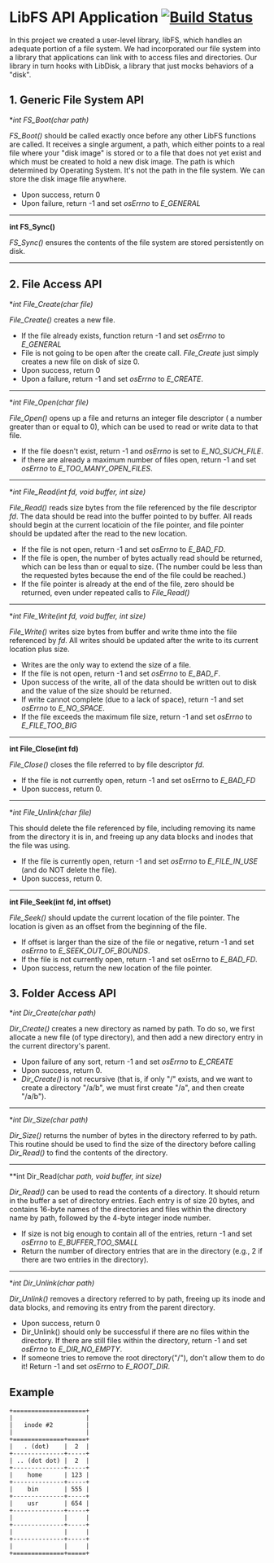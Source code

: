 # LibFS API Application [![Build Status](https://api.travis-ci.org/mehr74/LibFS.png)](https://travis-ci.org/mehr74/LibFS)
In this project we created a user-level library, libFS, which handles an adequate portion of a file system. We had incorporated our file system into a library that applications can link with to access files and directories. Our library in turn hooks with LibDisk, a library that just mocks behaviors of a "disk".

## 1. Generic File System API

**int FS_Boot(char *path)**

*FS_Boot()* should be called exactly once before any other LibFS functions are called.
It receives a single argument, a path, which either points to a real file where your
"disk image" is stored or to a file that does not yet exist and which must be created to
hold a new disk image. The path is which determined by Operating System. It's not the path
in the file system. We can store the disk image file anywhere.

* Upon success, return 0
* Upon failure, return -1 and set *osErrno* to *E_GENERAL*

---

**int FS_Sync()**

*FS_Sync()* ensures the contents of the file system are stored persistently on disk.

---

## 2. File Access API

**int File_Create(char *file)**

*File_Create()* creates a new file.

* If the file already exists, function return -1 and set *osErrno* to *E_GENERAL*
* File is not going to be open after the create call. *File_Create* just simply creates a new file on disk of size 0.
* Upon success, return 0
* Upon a failure, return -1 and set *osErrno* to *E_CREATE*.

---

**int File_Open(char *file)**

*File_Open()* opens up a file and returns an integer file descriptor ( a
number greater than or equal to 0), which can be used to read or write data
to that file.
* If the file doesn't exist, return -1 and *osErrno* is set to 
*E_NO_SUCH_FILE*.
* if there are already a maximum number of files open, return -1 and set 
*osErrno* to *E_TOO_MANY_OPEN_FILES*.

---

**int File_Read(int fd, void *buffer, int size)**

*File_Read()* reads size bytes from the file referenced by the file descriptor
*fd*. The data should be read into the buffer pointed to by buffer. All reads
should begin at the current locatioin of the file pointer, and file pointer 
should be updated after the read to the new location.

* If the file is not open, return -1 and set *osErrno* to *E_BAD_FD*.
* If the file is open, the number of bytes actually read should be returned,
which can be less than or equal to size. (The number could be less than the
requested bytes because the end of the file could be reached.) 
* If the file pointer is already at the end of the file, zero should 
be returned, even under repeated calls to *File_Read()*

---

**int File_Write(int fd, void *buffer, int size)**

*File_Write()* writes size bytes from buffer and write thme into the file
referenced by *fd*. All writes should be updated after the write to its
current location plus size.

* Writes are the only way to extend the size of a file.
* If the file is not open, return -1 and set *osErrno* to *E_BAD_F*.
* Upon success of the write, all of the data should be written out to disk and the value of the size should be returned.
* If write cannot complete (due to a lack of space), return -1 and set *osErrno* to *E_NO_SPACE*. 
* If the file exceeds the maximum file size, return -1 and set *osErrno* to 
*E_FILE_TOO_BIG*

---

**int File_Close(int fd)**

*File_Close()* closes the file referred to by file descriptor *fd*. 

* If the file is not currently open, return -1 and set osErrno to *E_BAD_FD*
* Upon success, return 0.

---

**int File_Unlink(char *file)**

This should delete the file referenced by file, including removing its name
from the directory it is in, and freeing up any data blocks and inodes that 
the file was using.
* If the file is currently open, return -1 and set *osErrno* to *E_FILE_IN_USE*
 (and do NOT delete the file).
* Upon success, return 0.

---

**int File_Seek(int fd, int offset)**

*File_Seek()* should update the current location of the file pointer. The 
location is given as an offset from the beginning of the file.

* If offset is larger than the size of the file or negative, return -1 and 
set *osErrno* to *E_SEEK_OUT_OF_BOUNDS*.
* If the file is not currently open, return -1 and set osErrno to 
*E_BAD_FD*.
* Upon success, return the new location of the file pointer.

## 3. Folder Access API

**int Dir_Create(char *path)**

*Dir_Create()* creates a new directory as named by path. To do so, we first 
allocate a new file (of type directory), and then add a new directory entry
in the current directory's parent.

* Upon failure of any sort, return -1 and set *osErrno* to *E_CREATE*
* Upon success, return 0.
* *Dir_Create()* is not recursive (that is, if only "/" exists, and we
want to create a directory "/a/b", we must first create "/a", and then
create "/a/b").

---

**int Dir_Size(char *path)**

*Dir_Size()* returns the number of bytes in the directory referred to by path.
This routine should be used to find the size of the directory before calling
*Dir_Read()* to find the contents of the directory.

---

**int Dir_Read(char *path, void *buffer, int size)**

*Dir_Read()* can be used to read the contents of a directory. It should return
in the buffer a set of directory entries. Each entry is of size 20 bytes, and 
contains 16-byte names of the directories and files within the directory name
by path, followed by the 4-byte integer inode number.

* If size is not big enough to contain all of the entries, return -1 and set 
*osErrno* to *E_BUFFER_TOO_SMALL*
* Return the number of directory entries that are in the directory (e.g., 2 
if there are two entries in the directory).

---

**int Dir_Unlink(char *path)**

*Dir_Unlink()* removes a directory referred to by path, freeing up its inode
and data blocks, and removing its entry from the parent directory. 

* Upon success, return 0
* Dir_Unlink() should only be successful if there are no files within the 
directory. If there are still files within the directory, return -1 and set 
*osErrno* to *E_DIR_NO_EMPTY*.
* If someone tries to remove the root directory("/"), don't allow them to do 
it! Return -1 and set *osErrno* to *E_ROOT_DIR*.

## Example 

```
+====================+
|                    |
|   inode #2         |
|                    |
+==============+=====+
|   . (dot)    |  2  |
+--------------+-----+
| .. (dot dot) |  2  |
+--------------+-----+
|    home      | 123 |
+--------------+-----+
|    bin       | 555 |
+--------------+-----+
|    usr       | 654 |
+--------------+-----+
|              |     |
+--------------+-----+
|              |     |
+--------------+-----+
|              |     |
+==============+=====+

```
